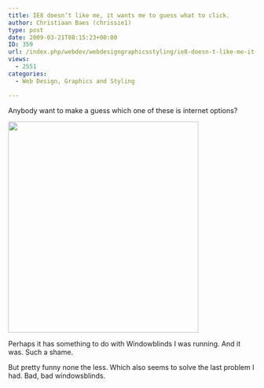```yaml
---
title: IE8 doesn’t like me, it wants me to guess what to click.
author: Christiaan Baes (chrissie1)
type: post
date: 2009-03-21T08:15:23+00:00
ID: 359
url: /index.php/webdev/webdesigngraphicsstyling/ie8-doesn-t-like-me-it-wants-me-to-guess/
views:
  - 2551
categories:
  - Web Design, Graphics and Styling

---
```

Anybody want to make a guess which one of these is internet options?

<div class="image_block">
  <img src="/wp-content/uploads/blogs/WebDev/IE8_2.jpg" alt="" title="" width="387" height="430" />
</div>

Perhaps it has something to do with Windowblinds I was running. And it was. Such a shame.
  
But pretty funny none the less. Which also seems to solve the last problem I had. Bad, bad windowsblinds.